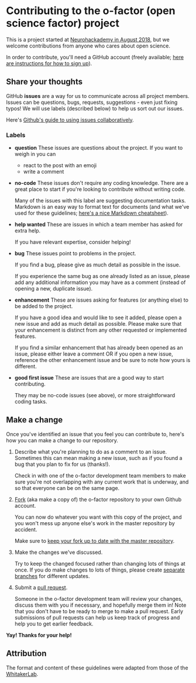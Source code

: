 # Contributing to the o-factor (open science factor) project

This is a project started at [Neurohackademy in August 2018](http://neurohackademy.org/neurohack_year/2018/), but we welcome contributions from anyone who cares about open science.

In order to contribute, you'll need a GitHub account (freely available; [here are instructions for how to sign up](https://help.github.com/articles/signing-up-for-a-new-github-account/)).

## Share your thoughts
GitHub **issues** are a way for us to communicate across all project members. Issues can be questions, bugs, requests, suggestions - even just fixing typos! We will use labels (described below) to help us sort out our issues.

Here's [Github's guide to using issues collaboratively](https://guides.github.com/features/issues/).

### Labels

* **question** These issues are questions about the project. If you want to weigh in you can
	* react to the post with an emoji
	* write a comment

* **no-code** These issues don't require any coding knowledge. There are a great place to start if you're looking to contribute without writing code.

	Many of the issues with this label are suggesting documentation tasks. Markdown is an easy way to format text for documents (and what we've used for these guidelines; [here's a nice Markdown cheatsheet](https://github.com/adam-p/markdown-here/wiki/Markdown-Cheatsheet#links)).

* **help wanted** These are issues in which a team member has asked for extra help.

	If you have relevant expertise, consider helping!

* **bug** These issues point to problems in the project.

	If you find a bug, please give as much detail as possible in the issue.

	If you experience the same bug as one already listed as an issue, please add any additional information you may have as a comment (instead of opening a new, duplicate issue).

* **enhancement** These are issues asking for features (or anything else) to be added to the project.

	If you have a good idea and would like to see it added, please open a new issue and add as much detail as possible. Please make sure that your enhancement is distinct from any other requested or implemented features.

	If you find a similar enhancement that has already been opened as an issue, please either leave a comment OR if you open a new issue, reference the other enhancement issue and be sure to note how yours is different.

* **good first issue** These are issues that are a good way to start contributing.

	They may be no-code issues (see above), or more straightforward coding tasks.

## Make a change

Once you've identified an issue that you feel you can contribute to, here's how you can make a change to our repository.

1. Describe what you're planning to do as a comment to an issue. Sometimes this can mean making a new issue, such as if you found a bug that you plan to fix for us (thanks!).

	Check in with one of the o-factor development team members to make sure you're not overlapping with any current work that is underway, and so that everyone can be on the same page.

2. [Fork](https://help.github.com/articles/fork-a-repo/) (aka make a copy of) the o-factor repository to your own Github account.

	You can now do whatever you want with this copy of the project, and you won't mess up anyone else's work in the master repository by accident.

	Make sure to [keep your fork up to date with the master repository](https://github.com/KirstieJane/STEMMRoleModels/wiki/Syncing-your-fork-to-the-original-repository-via-the-browser).

3. Make the changes we've discussed.

	Try to keep the changed focused rather than changing lots of things at once. If you do make changes to lots of things, please create [separate branches](https://help.github.com/articles/creating-and-deleting-branches-within-your-repository/) for different updates.

4. Submit a [pull request](https://help.github.com/articles/about-pull-requests/).

	Someone in the o-factor development team will review your changes, discuss them with you if necessary, and hopefully merge them in! Note that you don't have to be ready to merge to make a pull request. Early submissions of pull requests can help us keep track of progress and help you to get earlier feedback.

**Yay! Thanks for your help!**

## Attribution
The format and content of these guidelines were adapted from those of the [WhitakerLab](https://github.com/WhitakerLab).
